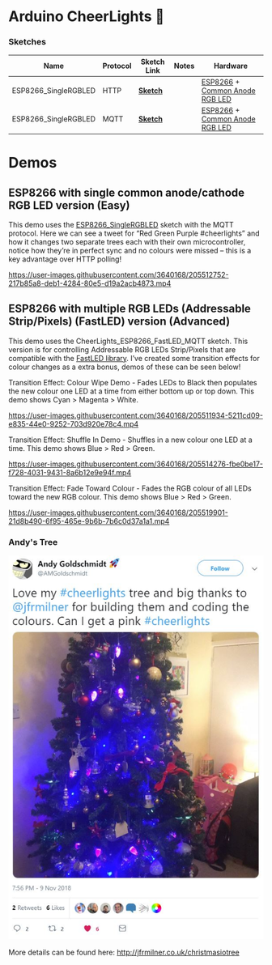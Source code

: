 # Arduino CheerLights 🎄


### Sketches
|**Name**|**Protocol**|**Sketch Link**|**Notes**|**Hardware**|
|---|---|---|---|---|
|ESP8266_SingleRGBLED|HTTP|[<b>Sketch</b>](https://github.com/jfrmilner/Arduino-CheerLights/blob/master/Sketches/CheerLights_ESP8266_SingleRGBLED/CheerLights_ESP8266_SingleRGBLED.ino)|| [ESP8266](https://wiki.wemos.cc/products:d1:d1_mini) + [Common Anode RGB LED](https://www.sparkfun.com/products/10820)|
|ESP8266_SingleRGBLED|MQTT|[<b>Sketch</b>](https://github.com/jfrmilner/Arduino-CheerLights/blob/master/Sketches/CheerLights_ESP8266_SingleRGBLED_MQTT/CheerLights_ESP8266_SingleRGBLED_MQTT.ino)|| [ESP8266](https://wiki.wemos.cc/products:d1:d1_mini) + [Common Anode RGB LED](https://www.sparkfun.com/products/10820)|


# Demos
## ESP8266 with single common anode/cathode RGB LED version (Easy)
This demo uses the [ESP8266_SingleRGBLED](https://github.com/jfrmilner/Arduino-CheerLights/blob/master/Sketches/CheerLights_ESP8266_SingleRGBLED_MQTT/CheerLights_ESP8266_SingleRGBLED_MQTT.ino) sketch with the MQTT protocol. Here we can see a tweet for “Red Green Purple #cheerlights” and how it changes two separate trees each with their own microcontroller, notice how they’re in perfect sync and no colours were missed – this is a key advantage over HTTP polling! 



https://user-images.githubusercontent.com/3640168/205512752-217b85a8-deb1-4284-80e5-d19a2acb4873.mp4



## ESP8266 with multiple RGB LEDs (Addressable Strip/Pixels) (FastLED) version (Advanced)
This demo uses the CheerLights_ESP8266_FastLED_MQTT sketch. This version is for controlling Addressable RGB LEDs Strip/Pixels that are compatible with the [FastLED library](https://github.com/FastLED/FastLED/wiki/Chipset-reference). I’ve created some transition effects for colour changes as a extra bonus, demos of these can be seen below!

Transition Effect: Colour Wipe Demo - Fades LEDs to Black then populates the new colour one LED at a time from either bottom up or top down. This demo shows Cyan > Magenta > White.

https://user-images.githubusercontent.com/3640168/205511934-5211cd09-e835-44e0-9252-703d920e78c4.mp4

Transition Effect: Shuffle In Demo - Shuffles in a new colour one LED at a time. This demo shows Blue > Red > Green.

https://user-images.githubusercontent.com/3640168/205514276-fbe0be17-f728-4031-9431-8a6b12e9e94f.mp4

Transition Effect: Fade Toward Colour - Fades the RGB colour of all LEDs toward the new RGB colour. This demo shows Blue > Red > Green.

https://user-images.githubusercontent.com/3640168/205519901-21d8b490-6f95-465e-9b6b-7b6c0d37a1a1.mp4






### Andy's Tree
![Tree](https://github.com/jfrmilner/Arduino-CheerLights/blob/master/Images/AMGoldschmidt_Tree2018_Tweet.jpg)




More details can be found here: http://jfrmilner.co.uk/christmasiotree

